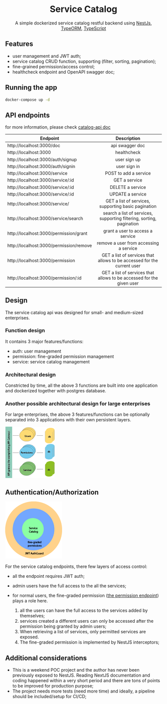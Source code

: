 <h1 align="center">
  Service Catalog
</h1>

  <p align="center">A simple dockerized service catalog restful backend using <a href="https://nestjs.com/" target="_blank">NestJs</a>, <a href="https://typeorm.io/" target="_blank">TypeORM</a>, <a href="https://www.typescriptlang.org/" target="_blank">TypeScript</a></p>

## Features

- user management and JWT auth;
- service catalog CRUD function, supporting (filter, sorting, pagination);
- fine-grained permission/access control;
- healthcheck endpoint and OpenAPI swagger doc;

## Running the app

```bash
docker-compose up -d
```

## API endpoints
for more information, please check [catalog-api doc](http://localhost:3000/doc)

| Endpoint                                |     Description       | 
| -------------                           |   :-------------:     | 
| http://localhost:3000/doc                   | api swagger doc           | 
| http://localhost:3000                   | healthcheck           | 
| http://localhost:3000/auth/signup       | user sign up          |  
| http://localhost:3000/auth/signin       | user sign in          |
| http://localhost:3000/service       | POST to add a service         |
| http://localhost:3000/service/:id     | GET a service        |
| http://localhost:3000/service/:id     | DELETE a service        |
| http://localhost:3000/service/:id     | UPDATE a service        |
| http://localhost:3000/service/     | GET a list of services, supporting basic pagination        |
| http://localhost:3000/service/search     | search a list of services, supporting filtering, sorting, pagination        |
| http://localhost:3000/permission/grant     | grant a user to access a service        |
| http://localhost:3000/permission/remove     | remove a user from accessing a service        |
| http://localhost:3000/permission     | GET a list of services that allows to be accessed for the current user        |
| http://localhost:3000/permission/:id    | GET a list of services that allows to be accessed for the given user        |

## Design
The service catalog api was designed for small- and medium-sized enterprises. 
### Function design
It contains 3 major features/functions: 
- auth: user management
- permission: fine-graded permission management
- service: service catalog management

### Architectural design
Constricted by time, all the above 3 functions are built into one application and dockerized together with postgres database.

### Another possible architectural design for large enterprises
For large enterprises, the above 3 features/functions can be optionally separated into 3 applications with their own persistent layers. 

![another possible design](./catalog_optional_design.png)

## Authentication/Authorization

![there few layers of access control](./service_catalog_auth.png)

For the service catalog endpoints, there few layers of access control:
- all the endpoint requires JWT auth;
- admin users have the full access to the all the services;
- for normal users, the fine-graded permission ([the permission endpoint](http://localhost:3000/permission)) plays a role here. 

  1. all the users can have the full access to the services added by themselves; 
  2. services created a different users can only be accessed after the permission being granted by admin users; 
  3. When retrieving a list of services, only permitted services are exposed. 
  4. The fine-graded permission is implemented by NestJS interceptors;

## Additional considerations
- This is a weekend POC project and the author has never been previously exposed to NestJS. Reading NextJS documentation and coding happened within a very short period and there are tons of points to be improved for production purpose;
- The project needs more tests (need more time) and ideally, a pipeline should be included/setup for CI/CD;


